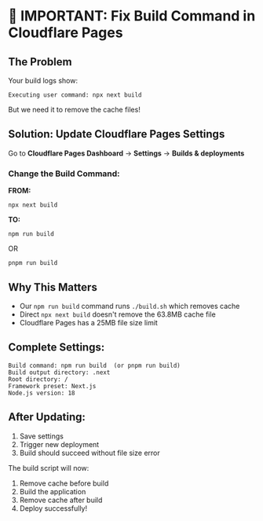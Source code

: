 # 🚨 IMPORTANT: Fix Build Command in Cloudflare Pages

## The Problem
Your build logs show:
```
Executing user command: npx next build
```

But we need it to remove the cache files!

## Solution: Update Cloudflare Pages Settings

Go to **Cloudflare Pages Dashboard** → **Settings** → **Builds & deployments**

### Change the Build Command:

**FROM:**
```
npx next build
```

**TO:**
```
npm run build
```

OR

```
pnpm run build
```

## Why This Matters
- Our `npm run build` command runs `./build.sh` which removes cache
- Direct `npx next build` doesn't remove the 63.8MB cache file
- Cloudflare Pages has a 25MB file size limit

## Complete Settings:
```
Build command: npm run build  (or pnpm run build)
Build output directory: .next
Root directory: /
Framework preset: Next.js
Node.js version: 18
```

## After Updating:
1. Save settings
2. Trigger new deployment
3. Build should succeed without file size error

The build script will now:
1. Remove cache before build
2. Build the application
3. Remove cache after build
4. Deploy successfully!